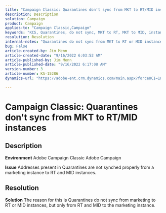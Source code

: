 ```yaml
---
title: "Campaign Classic: Quarantines don't sync from MKT to RT/MID instances"
description: Description
solution: Campaign
product: Campaign
applies-to: "Campaign Classic,Campaign"
keywords: "KCS, Quarantines, do not sync, MKT to RT, MKT to MID, instances"
resolution: Resolution
internal-notes: "Quarantines do not sync from MKT to RT or MID instances"
bug: False
article-created-by: Jim Menn
article-created-date: "9/16/2022 6:03:52 AM"
article-published-by: Jim Menn
article-published-date: "9/16/2022 6:17:08 AM"
version-number: 3
article-number: KA-15286
dynamics-url: "https://adobe-ent.crm.dynamics.com/main.aspx?forceUCI=1&pagetype=entityrecord&etn=knowledgearticle&id=64033d55-8535-ed11-9db1-0022480866ad"

---
```

# Campaign Classic: Quarantines don't sync from MKT to RT/MID instances

## Description


<b>Environment</b>
 Adobe Campaign Classic
 Adobe Campaign

<b>Issue</b>
 Addresses present in Quarantines are not synched properly from a marketing instance to RT and MID instances.


## Resolution


<b>Solution</b>
The reason for this is Quarantines do not sync from marketing to RT or MID instances, but only from RT and MID to the marketing instance.
